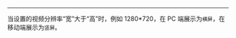 <Title>Web 平台上，当设置的视频分辨率“宽”大于“高”时，PC 端和移动端分别怎么展示？</Title>



- - - 

当设置的视频分辨率“宽”大于“高”时，例如 1280*720，在 PC 端展示为`横屏`，在移动端展示为`竖屏`。